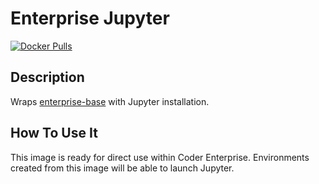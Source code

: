 # Enterprise Jupyter

[![Docker Pulls](https://img.shields.io/docker/pulls/codercom/enterprise-jupyter?label=codercom%2Fenterprise-jupyter)](https://hub.docker.com/r/codercom/enterprise-jupyter)

## Description

Wraps [enterprise-base](../base/README.md) with Jupyter installation.

## How To Use It

This image is ready for direct use within Coder Enterprise. Environments created
from this image will be able to launch Jupyter.
